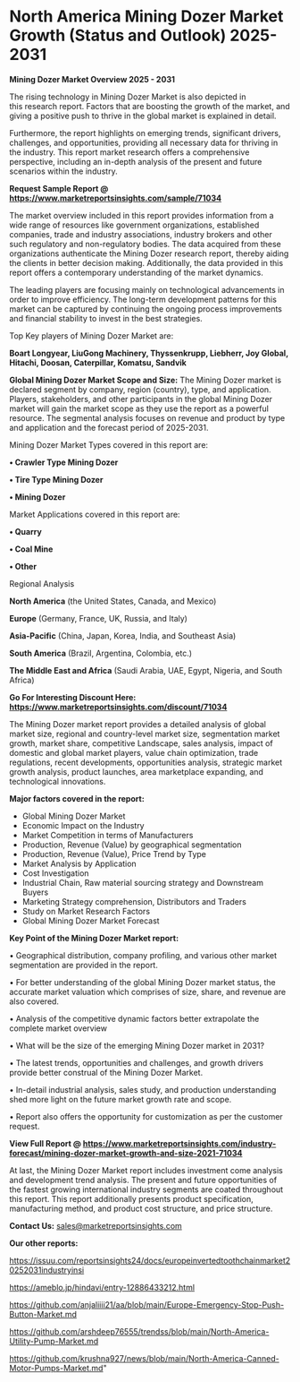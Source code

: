 # North America Mining Dozer Market Growth (Status and Outlook) 2025-2031

<Strong> Mining Dozer Market Overview 2025 - 2031</strong>

The rising technology in Mining Dozer Market is also depicted in this research report. Factors that are boosting the growth of the market, and giving a positive push to thrive in the global market is explained in detail.

Furthermore, the report highlights on emerging trends, significant drivers, challenges, and opportunities, providing all necessary data for thriving in the industry. This report market research offers a comprehensive perspective, including an in-depth analysis of the present and future scenarios within the industry.

<strong>Request Sample Report @ <a href=https://www.marketreportsinsights.com/sample/71034>https://www.marketreportsinsights.com/sample/71034</a></strong>

The market overview included in this report provides information from a wide range of resources like government organizations, established companies, trade and industry associations, industry brokers and other such regulatory and non-regulatory bodies. The data acquired from these organizations authenticate the Mining Dozer research report, thereby aiding the clients in better decision making. Additionally, the data provided in this report offers a contemporary understanding of the market dynamics.

The leading players are focusing mainly on technological advancements in order to improve efficiency. The long-term development patterns for this market can be captured by continuing the ongoing process improvements and financial stability to invest in the best strategies.

Top Key players of Mining Dozer Market are:

<strong>Boart Longyear, LiuGong Machinery, Thyssenkrupp, Liebherr, Joy Global, Hitachi, Doosan, Caterpillar, Komatsu, Sandvik</strong>

<strong><b>Global Mining Dozer Market Scope and Size:</b></strong>
The Mining Dozer market is declared segment by company, region (country), type, and application. Players, stakeholders, and other participants in the global Mining Dozer market will gain the market scope as they use the report as a powerful resource. The segmental analysis focuses on revenue and product by type and application and the forecast period of 2025-2031.

Mining Dozer Market Types covered in this report are:

<strong>• Crawler Type Mining Dozer

• Tire Type Mining Dozer

• Mining Dozer</strong>

Market Applications covered in this report are:

<strong>• Quarry

• Coal Mine

• Other</strong> 

Regional Analysis

<strong>North America</strong> (the United States, Canada, and Mexico)

<strong>Europe</strong> (Germany, France, UK, Russia, and Italy)

<strong>Asia-Pacific</strong> (China, Japan, Korea, India, and Southeast Asia)

<strong>South America</strong> (Brazil, Argentina, Colombia, etc.)

<strong>The Middle East and Africa</strong> (Saudi Arabia, UAE, Egypt, Nigeria, and South Africa)

<strong>Go For Interesting Discount Here: <a href=https://www.marketreportsinsights.com/discount/71034>https://www.marketreportsinsights.com/discount/71034</a></strong>

The Mining Dozer market report provides a detailed analysis of global market size, regional and country-level market size, segmentation market growth, market share, competitive Landscape, sales analysis, impact of domestic and global market players, value chain optimization, trade regulations, recent developments, opportunities analysis, strategic market growth analysis, product launches, area marketplace expanding, and technological innovations.

<strong><b>Major factors covered in the report:</b></strong>
<ul>
  <li>Global Mining Dozer Market </li>
  <li>Economic Impact on the Industry</li>
  <li>Market Competition in terms of Manufacturers</li>
  <li>Production, Revenue (Value) by geographical segmentation</li>
  <li>Production, Revenue (Value), Price Trend by Type</li>
  <li>Market Analysis by Application</li>
  <li>Cost Investigation</li>
  <li>Industrial Chain, Raw material sourcing strategy and Downstream Buyers</li>
  <li>Marketing Strategy comprehension, Distributors and Traders</li>
  <li>Study on Market Research Factors</li>
  <li>Global Mining Dozer Market Forecast</li>
</ul>

<strong><b>Key Point of the Mining Dozer Market report:</b></strong>

• Geographical distribution, company profiling, and various other market segmentation are provided in the report.

• For better understanding of the global Mining Dozer market status, the accurate market valuation which comprises of size, share, and revenue are also covered.

• Analysis of the competitive dynamic factors better extrapolate the complete market overview

• What will be the size of the emerging Mining Dozer market in 2031?

• The latest trends, opportunities and challenges, and growth drivers provide better construal of the Mining Dozer Market.

• In-detail industrial analysis, sales study, and production understanding shed more light on the future market growth rate and scope.

• Report also offers the opportunity for customization as per the customer request.

<strong><b>View Full Report @ <a href=https://www.marketreportsinsights.com/industry-forecast/mining-dozer-market-growth-and-size-2021-71034>https://www.marketreportsinsights.com/industry-forecast/mining-dozer-market-growth-and-size-2021-71034</a></b></strong>


At last, the Mining Dozer Market report includes investment come analysis and development trend analysis. The present and future opportunities of the fastest growing international industry segments are coated throughout this report. This report additionally presents product specification, manufacturing method, and product cost structure, and price structure.

<strong>Contact Us:</strong>
sales@marketreportsinsights.com

<strong>Our other reports:</strong>

<a href=https://issuu.com/reportsinsights24/docs/europeinvertedtoothchainmarket20252031industryinsi>https://issuu.com/reportsinsights24/docs/europeinvertedtoothchainmarket20252031industryinsi</a>

<a href=https://ameblo.jp/hindavi/entry-12886433212.html>https://ameblo.jp/hindavi/entry-12886433212.html</a>

<a href=https://github.com/anjaliiii21/aa/blob/main/Europe-Emergency-Stop-Push-Button-Market.md>https://github.com/anjaliiii21/aa/blob/main/Europe-Emergency-Stop-Push-Button-Market.md</a>

<a href=https://github.com/arshdeep76555/trendss/blob/main/North-America-Utility-Pump-Market.md>https://github.com/arshdeep76555/trendss/blob/main/North-America-Utility-Pump-Market.md</a>

<a href=https://github.com/krushna927/news/blob/main/North-America-Canned-Motor-Pumps-Market.md>https://github.com/krushna927/news/blob/main/North-America-Canned-Motor-Pumps-Market.md</a>"
